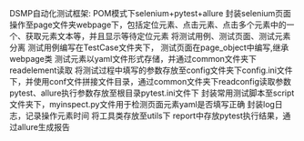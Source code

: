 DSMP自动化测试框架:
POM模式下selenium+pytest+allure
封装selenium页面操作至page文件夹webpage下，包括定位元素、点击元素、点击多个元素中的一个、获取元素文本等，并且显示等待定位元素
将测试用例、测试页面、测试元素分离
测试用例编写在TestCase文件夹下，
测试页面在page_object中编写,继承webpage类
测试元素以yaml文件形式存储，并通过common文件夹下readelement读取
将测试过程中填写的参数存放至config文件夹下config.ini文件下，并使用conf文件拼接文件目录，通过common文件夹下readconfig读取参数
pytest、allure执行参数存放至根目录pytest.ini文件下
封装常用测试脚本至script文件夹下，myinspect.py文件用于检测页面元素yaml是否填写正确
封装log日志，记录操作元素时间
将工具类存放至utils下
report中存放pytest执行结果，通过allure生成报告